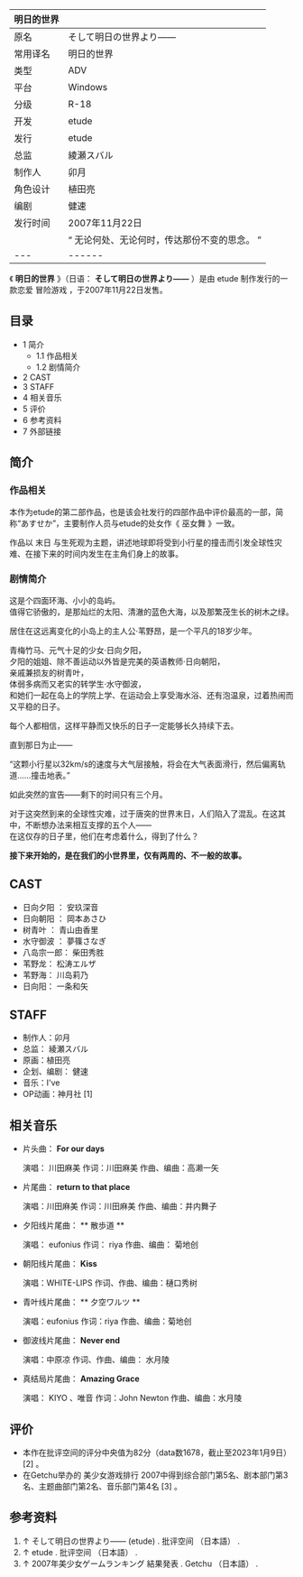 |  明日的世界  ||
|---|---|
|原名  |  そして明日の世界より――   |
|常用译名  |  明日的世界   |
|类型  |  ADV   |
|平台  |  Windows   |
|分级  |  R-18   |
|开发  |  etude   |
|发行  |  etude   |
|总监  |  綾瀬スバル   |
|制作人  |  卯月   |
|角色设计  |  植田亮   |
|编剧  |  健速   |
|发行时间  |  2007年11月22日   |
||  “    无论何处、无论何时，传达那份不变的思念。    ”|
|---|------|
  
《 **明日的世界** 》（日语：  **そして明日の世界より――** ）是由  etude  制作发行的一款恋爱  冒险游戏
，于2007年11月22日发售。

##  目录

  * 1  简介 
    * 1.1  作品相关 
    * 1.2  剧情简介 
  * 2  CAST 
  * 3  STAFF 
  * 4  相关音乐 
  * 5  评价 
  * 6  参考资料 
  * 7  外部链接 

##  简介

###  作品相关

本作为etude的第二部作品，也是该会社发行的四部作品中评价最高的一部，简称“あすせか”，主要制作人员与etude的处女作《  巫女舞  》一致。

作品以  末日  与生死观为主题，讲述地球即将受到小行星的撞击而引发全球性灾难、在接下来的时间内发生在主角们身上的故事。

###  剧情简介

这是个四面环海、小小的岛屿。  
值得它骄傲的，是那灿烂的太阳、清澈的蓝色大海，以及那繁茂生长的树木之绿。

居住在这远离变化的小岛上的主人公·苇野昂，是一个平凡的18岁少年。

青梅竹马、元气十足的少女·日向夕阳，  
夕阳的姐姐、除不善运动以外皆是完美的英语教师·日向朝阳，  
亲戚兼损友的树青叶，  
体弱多病而又老实的转学生·水守御波，  
和她们一起在岛上的学院上学、在运动会上享受海水浴、还有泡温泉，过着热闹而又平稳的日子。

每个人都相信，这样平静而又快乐的日子一定能够长久持续下去。

直到那日为止——

“这颗小行星以32km/s的速度与大气层接触，将会在大气表面滑行，然后偏离轨道……撞击地表。”

如此突然的宣告——剩下的时间只有三个月。

对于这突然到来的全球性灾难，过于唐突的世界末日，人们陷入了混乱。在这其中，不断想办法来相互支撑的五个人——  
在这仅存的日子里，他们在考虑着什么，得到了什么？

**接下来开始的，是在我们的小世界里，仅有两周的、不一般的故事。**

##  CAST

  * 日向夕阳  ：  安玖深音 
  * 日向朝阳  ：  岡本あさひ 
  * 树青叶  ：  青山由香里 
  * 水守御波  ：  夢篠さなぎ 
  * 八岛宗一郎：  柴田秀胜 
  * 苇野龙：  松涛エルザ 
  * 苇野海：  川岛莉乃 
  * 日向阳：  一条和矢 

##  STAFF

  * 制作人：卯月 
  * 总监：  綾瀬スバル 
  * 原画：植田亮 
  * 企划、编剧：  健速 
  * 音乐：I've 
  * OP动画：神月社  [1] 

##  相关音乐

  * 片头曲： **For our days**

     演唱：  川田麻美 
     作词：川田麻美 
     作曲、编曲：高濑一矢 

  * 片尾曲： **return to that place**

     演唱：川田麻美 
     作词：川田麻美 
     作曲、编曲：井内舞子 

  * 夕阳线片尾曲： ** 散歩道  **

     演唱：  eufonius 
     作词：  riya 
     作曲、编曲：  菊地创 

  * 朝阳线片尾曲： **Kiss**

     演唱：WHITE-LIPS 
     作词、作曲、编曲：樋口秀树 

  * 青叶线片尾曲： ** 夕空ワルツ  **

     演唱：eufonius 
     作词：riya 
     作曲、编曲：菊地创 

  * 御波线片尾曲： **Never end**

     演唱：中原凉 
     作词、作曲、编曲：  水月陵 

  * 真结局片尾曲： **Amazing Grace**

     演唱：  KIYO  、唯音 
     作词：John Newton 
     作曲、编曲：水月陵 

##  评价

  * 本作在批评空间的评分中央值为82分（data数1678，截止至2023年1月9日）  [2]  。 
  * 在Getchu举办的  美少女游戏排行  2007中得到综合部门第5名、剧本部门第3名、主题曲部门第2名、音乐部门第4名  [3]  。 

##  参考资料

  1. ↑  そして明日の世界より―― (etude)  . 批评空间  （日本語）  . 
  2. ↑  etude  . 批评空间  （日本語）  . 
  3. ↑  2007年美少女ゲームランキング 結果発表  . Getchu  （日本語）  . 